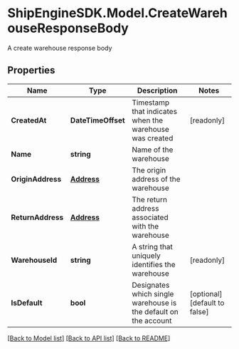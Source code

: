 # ShipEngineSDK.Model.CreateWarehouseResponseBody
A create warehouse response body

## Properties

Name | Type | Description | Notes
------------ | ------------- | ------------- | -------------
**CreatedAt** | **DateTimeOffset** | Timestamp that indicates when the warehouse was created | [readonly] 
**Name** | **string** | Name of the warehouse | 
**OriginAddress** | [**Address**](Address.md) | The origin address of the warehouse | 
**ReturnAddress** | [**Address**](Address.md) | The return address associated with the warehouse | 
**WarehouseId** | **string** | A string that uniquely identifies the warehouse | [readonly] 
**IsDefault** | **bool** | Designates which single warehouse is the default on the account | [optional] [default to false]

[[Back to Model list]](../../README.md#documentation-for-models) [[Back to API list]](../../README.md#documentation-for-api-endpoints) [[Back to README]](../../README.md)

